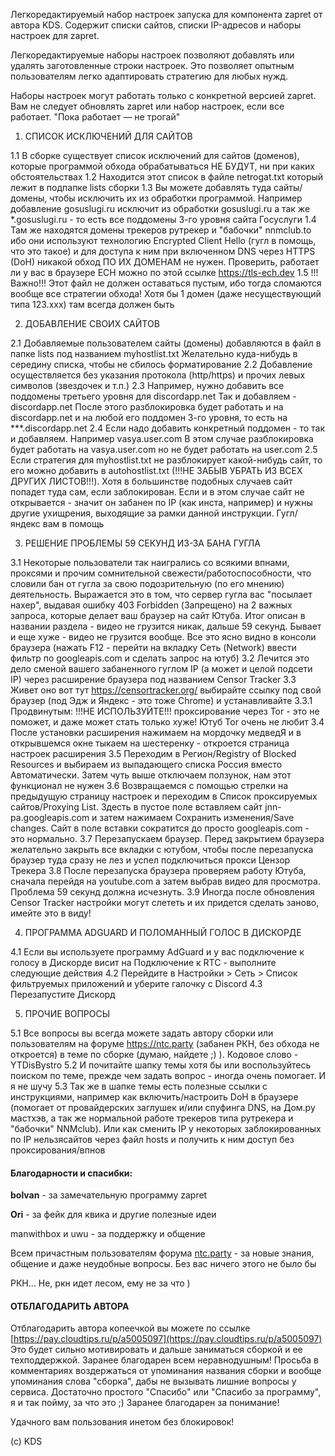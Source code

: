 Легкоредактируемый набор настроек запуска для компонента zapret от автора KDS. Содержит списки сайтов, списки IP-адресов и наборы настроек для zapret.

Легкоредактируемые наборы настроек позволяют добавлять или удалять заготовленные строки настроек. Это позволяет опытным пользователям легко адаптировать стратегию для любых нужд.  

Наборы настроек могут работать только с конкретной версией zapret. Вам не следует обновлять zapret или набор настроек, если все работает. "Пока работает — не трогай"

1. СПИСОК ИСКЛЮЧЕНИЙ ДЛЯ САЙТОВ

1.1 В сборке существует список исключений для сайтов (доменов), которые программой обхода обрабатываться НЕ БУДУТ, ни при каких обстоятельствах
1.2 Находится этот список в файле netrogat.txt который лежит в подпапке lists сборки
1.3 Вы можете добавлять туда сайты/домены, чтобы исключить их из обработки программой. Например добавление gosuslugi.ru исключит из обработки gosuslugi.ru а так же *.gosuslugi.ru - то есть все поддомены 3-го уровня сайта Госуслуги
1.4 Там же находятся домены трекеров рутрекер и "бабочки" nnmclub.to ибо они используют технологию Encrypted Client Hello (гугл в помощь, что это такое) и для доступа к ним при включенном DNS через HTTPS (DoH) никакой обход ПО ИХ ДОМЕНАМ не нужен. Проверить, работает ли у вас в браузере ECH можно по этой ссылке https://tls-ech.dev
1.5 !!!Важно!!! Этот файл не должен оставаться пустым, ибо тогда сломаются вообще все стратегии обхода! Хотя бы 1 домен (даже несуществующий типа 123.xxx) там всегда должен быть

2. ДОБАВЛЕНИЕ СВОИХ САЙТОВ

2.1 Добавляемые пользователем сайты (домены) добавляются в файл в папке lists под названием myhostlist.txt Желательно куда-нибудь в середину списка, чтобы не сбилось форматирование
2.2 Добавление осуществляется без указания протокола (http/https) и прочих левых символов (звездочек и т.п.)
2.3 Например, нужно добавить все поддомены третьего уровня для discordapp.net Так и добавляем - discordapp.net После этого разблокировка будет работать и на discordapp.net и на любой его поддомен 3-го уровня, то есть на ***.discordapp.net
2.4 Если надо добавить конкретный поддомен - то так и добавляем. Например vasya.user.com В этом случае разблокировка будет работать на vasya.user.com но не будет работать на user.com
2.5 Если стратегия для myhostlist.txt не разблокирует какой-нибудь сайт, то его можно добавить в autohostlist.txt (!!!НЕ ЗАБЫВ УБРАТЬ ИЗ ВСЕХ ДРУГИХ ЛИСТОВ!!!). Хотя в большинстве подобных случаев сайт попадет туда сам, если заблокирован. Если и в этом случае сайт не открывается - значит он забанен по IP (как инста, например) и нужны другие ухищрения, выходящие за рамки данной инструкции. Гугл/яндекс вам в помощь

3. РЕШЕНИЕ ПРОБЛЕМЫ 59 СЕКУНД ИЗ-ЗА БАНА ГУГЛА

3.1 Некоторые пользователи так наигрались со всякими впнами, проксями и прочим сомнительной свежести/работоспособности, что словили бан от гугла за свою подозрительную (по его мнению) деятельность. Выражается это в том, что сервер гугла вас "посылает нахер", выдавая ошибку 403 Forbidden (Запрещено) на 2 важных запроса, которые делает ваш браузер на сайт Ютуба. Итог описан в названии раздела - видео не грузится никак, дальше 59 секунд. Бывает и еще хуже - видео не грузится вообще. Все это ясно видно в консоли браузера (нажать F12 - перейти на вкладку Ceть (Network) ввести фильтр по googleapis.com и сделать запрос на ютуб)
3.2 Лечится это дело сменой вашего забаненного гуглом IP (а может и целой подсети IP) через расширение браузера под названием Censor Tracker
3.3 Живет оно вот тут https://censortracker.org/ выбирайте ссылку под свой браузер (под Эдж и Яндекс - это тоже Chrome) и устанавливайте
3.3.1 Продвинутым: !!!НЕ ИСПОЛЬЗУЙТЕ!!! проксирование через Tor - это не поможет, и даже может стать только хуже! Ютуб Tor очень не любит
3.4 После установки расширения нажимаем на мордочку медведЯ и в открывшемся окне тыкаем на шестеренку - откроется страница настроек расширения
3.5 Переходим в Регион/Registry of Blocked Resources и выбираем из выпадающего списка Россия вместо Автоматически. Затем чуть выше отключаем ползунок, нам этот функционал не нужен
3.6 Возвращаемся с помощью стрелки на предыдущую страницу настроек и переходим в Список проксируемых сайтов/Proxying List. Здесть в пустое поле вставляем сайт jnn-pa.googleapis.com и затем нажимаем Сохранить изменения/Save changes. Сайт в поле вставки сократится до просто googleapis.com - это нормально.
3.7 Перезапускаем браузер. Перед закрытием браузера желательно закрыть все вкладки с ютубом, чтобы после перезапуска браузер туда сразу не лез и успел подключиться прокси Цензор Трекера
3.8 После перезапуска браузера проверяем работу Ютуба, сначала перейдя на youtube.com а затем выбрав видео для просмотра. Проблема 59 секунд должна исчезнуть.
3.9 Иногда после обновления Censor Tracker настройки могут слететь и их придется сделать заново, имейте это в виду!

4. ПРОГРАММА ADGUARD И ПОЛОМАННЫЙ ГОЛОС В ДИСКОРДЕ

4.1 Если вы используете программу AdGuard и у вас подключение к голосу в Дискорде висит на Подключение к RTC - выполните следующие действия
4.2 Перейдите в Настройки > Сеть > Список фильтруемых приложений и уберите галочку с Discord
4.3 Перезапустите Дискорд

5. ПРОЧИЕ ВОПРОСЫ

5.1 Все вопросы вы всегда можете задать автору сборки или пользователям на форуме https://ntc.party (забанен РКН, без обхода не откроется) в теме по сборке (думаю, найдете ;) ). Кодовое слово - YTDisBystro
5.2 И почитайте шапку темы хотя бы или воспользуйтесь поиском по теме, прежде чем задать вопрос - иногда очень помогает. И я не шучу
5.3 Так же в шапке темы есть полезные ссылки с инструкциями, например как включить/настроить DoH в браузере (помогает от провайдерских заглушек и/или спуфинга DNS, на Дом.ру мастхэв, а так же нормальной работе трекеров типа рутрекера и "бабочки" NNMclub). Или как сменить IP у некоторых заблокированных по IP нельзясайтов через файл hosts и получить к ним доступ без проксирования/впнов

#### Благодарности и спасибки:
**bolvan** - за замечательную программу zapret

**Ori** - за фейк для квика и другие полезные идеи

manwithbox и uwu - за поддержку и общение

Всем причастным пользователям форума [ntc.party](https://ntc.party/) - за новые знания, общение и даже неудобные вопросы. Без вас ничего этого не было бы

РКН… Не, ркн идет лесом, ему не за что )

#### ОТБЛАГОДАРИТЬ АВТОРА

Отблагодарить автора копеечкой вы можете по ссылке [https://pay.cloudtips.ru/p/a5005097](https://pay.cloudtips.ru/p/a5005097) Это будет сильно мотивировать и дальше заниматься сборкой и ее техподдержкой. Заранее благодарен всем неравнодушным! Просьба в комментариях воздержаться от упоминания названия сборки и вообще упоминания слова "сборка", дабы не вызывать лишние вопросы у сервиса. Достаточно простого "Спасибо" или "Спасибо за программу", я и так пойму, за что это ;) Заранее благодарен за понимание!

Удачного вам пользования инетом без блокировок!

(c) KDS